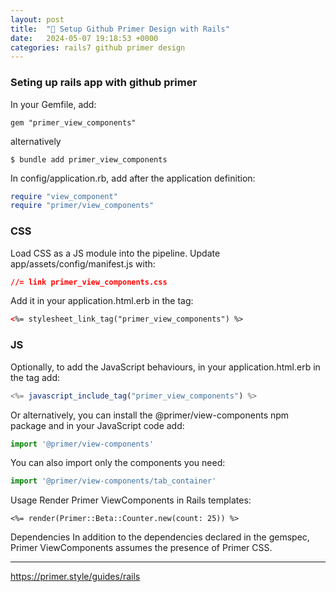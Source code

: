 ```yaml
---
layout: post
title:  "🐙 Setup Github Primer Design with Rails"
date:   2024-05-07 19:18:53 +0000
categories: rails7 github primer design
---
```


### Seting up rails app with github primer

In your Gemfile, add:
```Gemfile
gem "primer_view_components"
```
alternatively
```
$ bundle add primer_view_components
```

In config/application.rb, add after the application definition:

```ruby
require "view_component"
require "primer/view_components"
```

### CSS
Load CSS as a JS module into the pipeline. Update app/assets/config/manifest.js with:

```css
//= link primer_view_components.css
```

Add it in your application.html.erb in the <head> tag:
```html
<%= stylesheet_link_tag("primer_view_components") %>
```

### JS
Optionally, to add the JavaScript behaviours, in your application.html.erb in the <head> tag add:
```js
<%= javascript_include_tag("primer_view_components") %>
```
Or alternatively, you can install the @primer/view-components npm package and in your JavaScript code add:
```js
import '@primer/view-components'
```
You can also import only the components you need:

```js
import '@primer/view-components/tab_container'
```

Usage
Render Primer ViewComponents in Rails templates:
```erb
<%= render(Primer::Beta::Counter.new(count: 25)) %>
```
Dependencies
In addition to the dependencies declared in the gemspec, Primer ViewComponents assumes the presence of Primer CSS.

-----

https://primer.style/guides/rails
